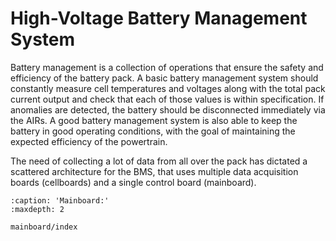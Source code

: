# High-Voltage Battery Management System

Battery management is a collection of operations that ensure the safety and efficiency of the battery pack. A basic battery management system should constantly measure cell temperatures and voltages along with the total pack current output and check that each of those values is within specification. If anomalies are detected, the battery should be disconnected immediately via the AIRs.
A good battery management system is also able to keep the battery in good operating conditions, with the goal of maintaining the expected efficiency of the powertrain.

The need of collecting a lot of data from all over the pack has dictated a scattered architecture for the BMS, that uses multiple data acquisition boards (cellboards) and a single control board (mainboard).

```{toctree}
:caption: 'Mainboard:'
:maxdepth: 2

mainboard/index
```
